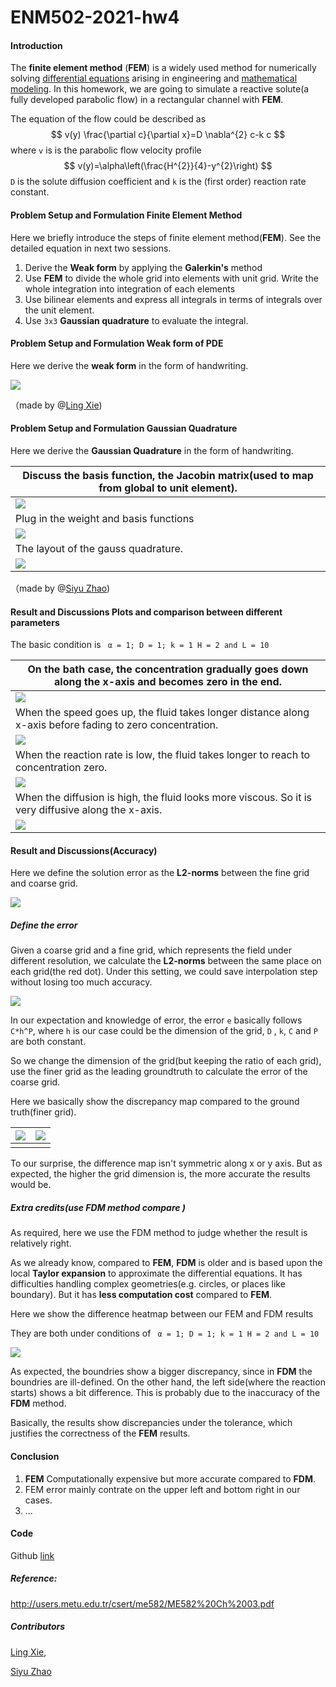 # ENM502-2021-hw4
#### Introduction

The **finite element method** (**FEM**) is a widely used method for numerically solving [differential equations](https://en.wikipedia.org/wiki/Differential_equation) arising in engineering and [mathematical modeling](https://en.wikipedia.org/wiki/Mathematical_models). In this homework, we are going to simulate a reactive solute(a fully developed parabolic flow) in a rectangular channel with **FEM**.

The equation of the flow could be described as 
$$
v(y) \frac{\partial c}{\partial x}=D \nabla^{2} c-k c
$$
where `v` is is the parabolic flow velocity profile
$$
v(y)=\alpha\left(\frac{H^{2}}{4}-y^{2}\right)
$$
`D` is the solute diffusion coefficient and `k` is the (first order) reaction rate constant. 

#### Problem Setup and Formulation Finite Element Method

Here we briefly introduce the steps of finite element method(**FEM**). See the detailed equation in next two sessions.

1. Derive the **Weak form** by applying the **Galerkin's** method
2. Use **FEM** to divide the whole grid into elements with unit grid. Write the whole integration into integration of each elements
3. Use bilinear elements and express all integrals in terms of integrals over the unit element.
4. Use `3x3` **Gaussian quadrature** to evaluate the integral.

#### Problem Setup and Formulation Weak form of PDE

Here we derive the **weak form** in the form of handwriting.

![](./results/deduction/weak_form.jpg)

（made by @[Ling Xie](https://github.com/Jack12xl))

#### Problem Setup and Formulation Gaussian Quadrature

Here we derive the **Gaussian Quadrature** in the form of handwriting.

| Discuss the basis function, the Jacobin matrix(used to map from global to unit element). |
| ------------------------------------------------------------ |
| ![](./results/deduction/1.png)                               |
| Plug in the weight and basis functions                       |
| ![](./results/deduction/2.png)                               |
| The layout of the gauss quadrature.                          |
| ![](./results/deduction/3.png)                               |

（made by @[Siyu Zhao](https://github.com/siyuzhao98))

#### Result and Discussions Plots and comparison between different parameters

The basic condition is ` α = 1; D = 1; k = 1 H = 2 and L = 10`

| On the bath case, the concentration gradually goes down along the x-axis and becomes zero in the end. |
| ------------------------------------------------------------ |
| ![](./results/alpha1/c.png)                                  |
| When the speed goes up, the fluid takes longer distance along x-axis before fading to zero concentration. |
| ![](./results/alpha10/c.png)                                 |
| When the reaction rate is low, the fluid takes longer to reach to concentration zero. |
| ![](./results/k_0_1/c.png)                                   |
| When the diffusion is high, the fluid looks more viscous. So it is very diffusive along the x-axis. |
| ![](./results/D_100/c.png)                                   |

#### Result and Discussions(Accuracy)

Here we define the solution error as the **L2-norms** between the fine grid and coarse grid.

![](./results/err/coarseFine.jpg)

##### Define the error

Given a coarse grid and a fine grid, which represents the field under different resolution, we calculate the **L2-norms** between the same place on each grid(the red dot). Under this setting, we could save interpolation step without losing too much accuracy.

![](./results/err/err.png)

In our expectation and knowledge of error, the error `e` basically follows `C*h^P`, where `h` is our case could be the dimension of the grid, `D` , `k`, `C` and `P` are both constant. 

So we change the dimension of the grid(but keeping the ratio of each grid), use the finer grid as the leading groundtruth to calculate the error of the coarse grid.  



Here we basically show the discrepancy map compared to the ground truth(finer grid).

| ![](./results/err/cf_51_26.png) | ![](./results/err/cf_101_51.png) |
| ------------------------------- | -------------------------------- |
|                                 |                                  |

To our surprise, the difference map isn't symmetric along x or y axis. But as expected, the higher the grid dimension is, the more accurate the results would be.

##### Extra credits(use FDM method compare )

As required, here we use the FDM method to judge whether the result is relatively right.

As we already know, compared to **FEM**, **FDM** is older and is based upon the local **Taylor expansion** to approximate the differential equations. It has difficulties handling complex geometries(e.g. circles, or places like boundary). But it has **less computation cost** compared to **FEM**.

Here we show the difference heatmap between our FEM and FDM results

They are both under conditions of ` α = 1; D = 1; k = 1 H = 2 and L = 10`

![](./results/alpha10/fdm_err.png)



As expected, the boundries show a bigger discrepancy, since in **FDM** the boundries are ill-defined. On the other hand, the left side(where the reaction starts) shows a bit difference. This is probably due to the inaccuracy of the **FDM** method. 

Basically, the results show discrepancies under the tolerance, which justifies the correctness of the **FEM** results. 

#### Conclusion

1. **FEM** Computationally expensive but more accurate compared to **FDM**. 
2. FEM error mainly contrate on the upper left and bottom right in our cases.
3. ...

#### Code

Github [link](https://github.com/Jack12xl/ENM502-2021-hw4)



##### Reference:

http://users.metu.edu.tr/csert/me582/ME582%20Ch%2003.pdf

##### Contributors

[Ling Xie](https://github.com/Jack12xl),

[Siyu Zhao](https://github.com/siyuzhao98)